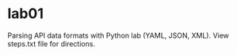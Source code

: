 # lab01
Parsing API data formats with Python lab (YAML, JSON, XML).
View steps.txt file for directions.
